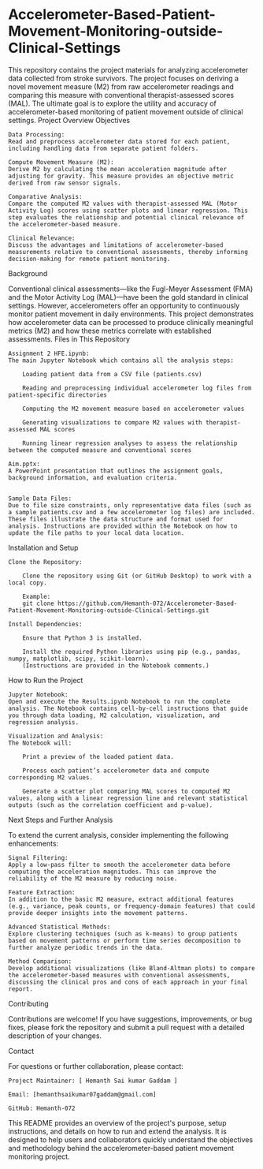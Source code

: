 # Accelerometer-Based-Patient-Movement-Monitoring-outside-Clinical-Settings


This repository contains the project materials for analyzing accelerometer data collected from stroke survivors. The project focuses on deriving a novel movement measure (M2) from raw accelerometer readings and comparing this measure with conventional therapist-assessed scores (MAL). The ultimate goal is to explore the utility and accuracy of accelerometer-based monitoring of patient movement outside of clinical settings.
Project Overview
Objectives

    Data Processing:
    Read and preprocess accelerometer data stored for each patient, including handling data from separate patient folders.

    Compute Movement Measure (M2):
    Derive M2 by calculating the mean acceleration magnitude after adjusting for gravity. This measure provides an objective metric derived from raw sensor signals.

    Comparative Analysis:
    Compare the computed M2 values with therapist-assessed MAL (Motor Activity Log) scores using scatter plots and linear regression. This step evaluates the relationship and potential clinical relevance of the accelerometer-based measure.

    Clinical Relevance:
    Discuss the advantages and limitations of accelerometer-based measurements relative to conventional assessments, thereby informing decision-making for remote patient monitoring.

Background

Conventional clinical assessments—like the Fugl-Meyer Assessment (FMA) and the Motor Activity Log (MAL)—have been the gold standard in clinical settings. However, accelerometers offer an opportunity to continuously monitor patient movement in daily environments. This project demonstrates how accelerometer data can be processed to produce clinically meaningful metrics (M2) and how these metrics correlate with established assessments.
Files in This Repository

    Assignment 2 HFE.ipynb:
    The main Jupyter Notebook which contains all the analysis steps:

        Loading patient data from a CSV file (patients.csv)

        Reading and preprocessing individual accelerometer log files from patient-specific directories

        Computing the M2 movement measure based on accelerometer values

        Generating visualizations to compare M2 values with therapist-assessed MAL scores

        Running linear regression analyses to assess the relationship between the computed measure and conventional scores

    Aim.pptx:
    A PowerPoint presentation that outlines the assignment goals, background information, and evaluation criteria.
    ​

    Sample Data Files:
    Due to file size constraints, only representative data files (such as a sample patients.csv and a few accelerometer log files) are included. These files illustrate the data structure and format used for analysis. Instructions are provided within the Notebook on how to update the file paths to your local data location.


Installation and Setup

    Clone the Repository:

        Clone the repository using Git (or GitHub Desktop) to work with a local copy.

        Example:
        git clone https://github.com/Hemanth-072/Accelerometer-Based-Patient-Movement-Monitoring-outside-Clinical-Settings.git

    Install Dependencies:

        Ensure that Python 3 is installed.

        Install the required Python libraries using pip (e.g., pandas, numpy, matplotlib, scipy, scikit-learn).
        (Instructions are provided in the Notebook comments.)

How to Run the Project

    Jupyter Notebook:
    Open and execute the Results.ipynb Notebook to run the complete analysis. The Notebook contains cell-by-cell instructions that guide you through data loading, M2 calculation, visualization, and regression analysis.

    Visualization and Analysis:
    The Notebook will:

        Print a preview of the loaded patient data.

        Process each patient’s accelerometer data and compute corresponding M2 values.

        Generate a scatter plot comparing MAL scores to computed M2 values, along with a linear regression line and relevant statistical outputs (such as the correlation coefficient and p-value).

Next Steps and Further Analysis

To extend the current analysis, consider implementing the following enhancements:

    Signal Filtering:
    Apply a low-pass filter to smooth the accelerometer data before computing the acceleration magnitudes. This can improve the reliability of the M2 measure by reducing noise.

    Feature Extraction:
    In addition to the basic M2 measure, extract additional features (e.g., variance, peak counts, or frequency-domain features) that could provide deeper insights into the movement patterns.

    Advanced Statistical Methods:
    Explore clustering techniques (such as k-means) to group patients based on movement patterns or perform time series decomposition to further analyze periodic trends in the data.

    Method Comparison:
    Develop additional visualizations (like Bland-Altman plots) to compare the accelerometer-based measures with conventional assessments, discussing the clinical pros and cons of each approach in your final report.

Contributing

Contributions are welcome! If you have suggestions, improvements, or bug fixes, please fork the repository and submit a pull request with a detailed description of your changes.

Contact

For questions or further collaboration, please contact:

    Project Maintainer: [ Hemanth Sai kumar Gaddam ]

    Email: [hemanthsaikumar07gaddam@gmail.com]

    GitHub: Hemanth-072

This README provides an overview of the project's purpose, setup instructions, and details on how to run and extend the analysis. It is designed to help users and collaborators quickly understand the objectives and methodology behind the accelerometer-based patient movement monitoring project.


